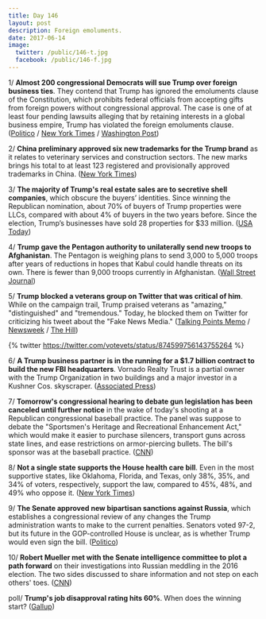 ```yaml
---
title: Day 146
layout: post
description: Foreign emoluments.
date: 2017-06-14
image:
  twitter: /public/146-t.jpg
  facebook: /public/146-f.jpg
---
```


1/ **Almost 200 congressional Democrats will sue Trump over foreign business ties**. They contend that Trump has ignored the emoluments clause of the Constitution, which prohibits federal officials from accepting gifts from foreign powers without congressional approval. The case is one of at least four pending lawsuits alleging that by retaining interests in a global business empire, Trump has violated the foreign emoluments clause. ([Politico](http://www.politico.com/story/2017/06/14/democrats-sue-trump-emoluments-239534) / [New York Times](https://www.nytimes.com/2017/06/14/us/politics/democrats-in-congress-to-sue-trump-over-foreign-business-dealings.html) / [Washington Post](https://www.washingtonpost.com/politics/congressional-democrats-to-file-emoluments-lawsuit-against-trump/2017/06/13/270e60e6-506d-11e7-be25-3a519335381c_story.html))

2/ **China preliminary approved six new trademarks for the Trump brand** as it relates to veterinary services and construction sectors. The new marks brings his total to at least 123 registered and provisionally approved trademarks in China. ([New York Times](https://www.nytimes.com/2017/06/13/business/trump-china-trademarks.html))

3/ **The majority of Trump's real estate sales are to secretive shell companies**, which obscure the buyers’ identities. Since winning the Republican nomination, about 70% of buyers of Trump properties were LLCs, compared with about 4% of buyers in the two years before. Since the election, Trump’s businesses have sold 28 properties for $33 million. ([USA Today](https://www.usatoday.com/story/news/2017/06/13/trump-property-buyers-make-clear-shift-secretive-llcs/102399558/))

4/ **Trump gave the Pentagon authority to unilaterally send new troops to Afghanistan**. The Pentagon is weighing plans to send 3,000 to 5,000 troops after years of reductions in hopes that Kabul could handle threats on its own. There is fewer than 9,000 troops currently in Afghanistan. ([Wall Street Journal](https://www.wsj.com/articles/white-house-hands-say-over-afghan-troop-levels-to-military-1497404106))

5/ **Trump blocked a veterans group on Twitter that was critical of him**. While on the campaign trail, Trump praised veterans as "amazing," "distinguished" and "tremendous." Today, he blocked them on Twitter for criticizing his tweet about the "Fake News Media." ([Talking Points Memo](http://talkingpointsmemo.com/livewire/vote-vets-blocked-by-trump-twitter) / [Newsweek](http://www.newsweek.com/trump-twitter-veterans-blocked-backlash-624962) / [The Hill](http://thehill.com/homenews/administration/337560-trump-blocks-veterans-group-on-twitter))

{% twitter https://twitter.com/votevets/status/874599756143755264 %}

6/ **A Trump business partner is in the running for a $1.7 billion contract to build the new FBI headquarters**. Vornado Realty Trust is a partial owner with the Trump Organization in two buildings and a major investor in a Kushner Cos. skyscraper. ([Associated Press](https://apnews.com/0b8ee973efe047e4ac0f6cb966799bb6/Trump-partner-said-in-running-to-build-FBI-headquarters))

7/ **Tomorrow's congressional hearing to debate gun legislation has been canceled until further notice** in the wake of today's shooting at a Republican congressional baseball practice. The panel was suppose to debate the "Sportsmen's Heritage and Recreational Enhancement Act," which would make it easier to purchase silencers, transport guns across state lines, and ease restrictions on armor-piercing bullets. The bill's sponsor was at the baseball practice. ([CNN](http://www.cnn.com/2017/06/14/politics/gun-legislation-hearing-congressional-shooting/index.html))

8/ **Not a single state supports the House health care bill**. Even in the most supportive states, like Oklahoma, Florida, and Texas, only 38%, 35%, and 34% of voters, respectively, support the law, compared to 45%, 48%, and 49% who oppose it. ([New York Times](https://www.nytimes.com/2017/06/14/upshot/gop-senators-might-not-realize-it-but-not-one-state-supports-the-ahca.html))

9/ **The Senate approved new bipartisan sanctions against Russia**, which establishes a congressional review of any changes the Trump administration wants to make to the current penalties. Senators voted 97-2, but its future in the GOP-controlled House is unclear, as is whether Trump would even sign the bill. ([Politico](http://www.politico.com/story/2017/06/14/senate-passes-russia-sanctions-trump-limits-239553))

10/ **Robert Mueller met with the Senate intelligence committee to plot a path forward** on their investigations into Russian meddling in the 2016 election. The two sides discussed to share information and not step on each others' toes. ([CNN](http://www.cnn.com/2017/06/14/politics/mueller-meets-with-senate-russia-investigators/index.html))

poll/ **Trump's job disapproval rating hits 60%**. When does the winning start? ([Gallup](http://www.gallup.com/poll/201617/gallup-daily-trump-job-approval.aspx))